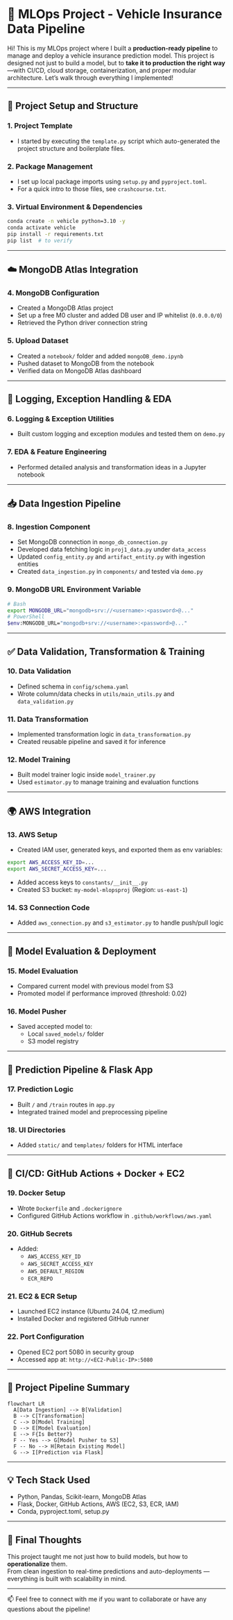 # 🚗 MLOps Project - Vehicle Insurance Data Pipeline

Hi! This is my MLOps project where I built a **production-ready pipeline** to manage and deploy a vehicle insurance prediction model. This project is designed not just to build a model, but to **take it to production the right way**—with CI/CD, cloud storage, containerization, and proper modular architecture. Let’s walk through everything I implemented!

---

## 📁 Project Setup and Structure

### 1. Project Template
- I started by executing the `template.py` script which auto-generated the project structure and boilerplate files.

### 2. Package Management
- I set up local package imports using `setup.py` and `pyproject.toml`.
- For a quick intro to those files, see `crashcourse.txt`.

### 3. Virtual Environment & Dependencies
```bash
conda create -n vehicle python=3.10 -y
conda activate vehicle
pip install -r requirements.txt
pip list  # to verify
```

---

## ☁️ MongoDB Atlas Integration

### 4. MongoDB Configuration
- Created a MongoDB Atlas project
- Set up a free M0 cluster and added DB user and IP whitelist (`0.0.0.0/0`)
- Retrieved the Python driver connection string

### 5. Upload Dataset
- Created a `notebook/` folder and added `mongoDB_demo.ipynb`
- Pushed dataset to MongoDB from the notebook
- Verified data on MongoDB Atlas dashboard

---

## 🧩 Logging, Exception Handling & EDA

### 6. Logging & Exception Utilities
- Built custom logging and exception modules and tested them on `demo.py`

### 7. EDA & Feature Engineering
- Performed detailed analysis and transformation ideas in a Jupyter notebook

---

## 📥 Data Ingestion Pipeline

### 8. Ingestion Component
- Set MongoDB connection in `mongo_db_connection.py`
- Developed data fetching logic in `proj1_data.py` under `data_access`
- Updated `config_entity.py` and `artifact_entity.py` with ingestion entities
- Created `data_ingestion.py` in `components/` and tested via `demo.py`

### 9. MongoDB URL Environment Variable
```bash
# Bash
export MONGODB_URL="mongodb+srv://<username>:<password>@..."
# PowerShell
$env:MONGODB_URL="mongodb+srv://<username>:<password>@..."
```

---

## ✅ Data Validation, Transformation & Training

### 10. Data Validation
- Defined schema in `config/schema.yaml`
- Wrote column/data checks in `utils/main_utils.py` and `data_validation.py`

### 11. Data Transformation
- Implemented transformation logic in `data_transformation.py`
- Created reusable pipeline and saved it for inference

### 12. Model Training
- Built model trainer logic inside `model_trainer.py`
- Used `estimator.py` to manage training and evaluation functions

---

## 🌍 AWS Integration

### 13. AWS Setup
- Created IAM user, generated keys, and exported them as env variables:
```bash
export AWS_ACCESS_KEY_ID=...
export AWS_SECRET_ACCESS_KEY=...
```
- Added access keys to `constants/__init__.py`
- Created S3 bucket: `my-model-mlopsproj` (Region: `us-east-1`)

### 14. S3 Connection Code
- Added `aws_connection.py` and `s3_estimator.py` to handle push/pull logic

---

## 🚀 Model Evaluation & Deployment

### 15. Model Evaluation
- Compared current model with previous model from S3
- Promoted model if performance improved (threshold: 0.02)

### 16. Model Pusher
- Saved accepted model to:
  - Local `saved_models/` folder
  - S3 model registry

---

## 🧪 Prediction Pipeline & Flask App

### 17. Prediction Logic
- Built `/` and `/train` routes in `app.py`
- Integrated trained model and preprocessing pipeline

### 18. UI Directories
- Added `static/` and `templates/` folders for HTML interface

---

## 🔄 CI/CD: GitHub Actions + Docker + EC2

### 19. Docker Setup
- Wrote `Dockerfile` and `.dockerignore`
- Configured GitHub Actions workflow in `.github/workflows/aws.yaml`

### 20. GitHub Secrets
- Added:
  - `AWS_ACCESS_KEY_ID`
  - `AWS_SECRET_ACCESS_KEY`
  - `AWS_DEFAULT_REGION`
  - `ECR_REPO`

### 21. EC2 & ECR Setup
- Launched EC2 instance (Ubuntu 24.04, t2.medium)
- Installed Docker and registered GitHub runner

### 22. Port Configuration
- Opened EC2 port 5080 in security group
- Accessed app at: `http://<EC2-Public-IP>:5080`

---

## 🧠 Project Pipeline Summary

```mermaid
flowchart LR
  A[Data Ingestion] --> B[Validation]
  B --> C[Transformation]
  C --> D[Model Training]
  D --> E[Model Evaluation]
  E --> F{Is Better?}
  F -- Yes --> G[Model Pusher to S3]
  F -- No --> H[Retain Existing Model]
  G --> I[Prediction via Flask]
```

---

## 💡 Tech Stack Used

- Python, Pandas, Scikit-learn, MongoDB Atlas
- Flask, Docker, GitHub Actions, AWS (EC2, S3, ECR, IAM)
- Conda, pyproject.toml, setup.py

---

## 🙌 Final Thoughts

This project taught me not just how to build models, but how to **operationalize** them.  
From clean ingestion to real-time predictions and auto-deployments — everything is built with scalability in mind.

---

📫 Feel free to connect with me if you want to collaborate or have any questions about the pipeline!
